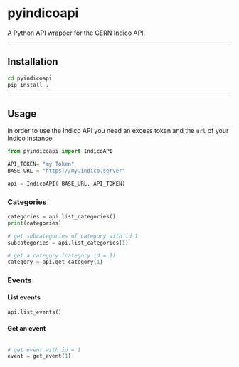 # pyindicoapi

A Python API wrapper for the CERN Indico API.

---

## Installation

```bash
cd pyindicoapi
pip install .
```

---

## Usage

in order to use the Indico API you need an excess token and the `url` of your Indico instance

```python
from pyindicoapi import IndicoAPI

API_TOKEN= "my Token"
BASE_URL = "https://my.indico.server"

api = IndicoAPI( BASE_URL, API_TOKEN)
```

### Categories

```python
categories = api.list_categories()
print(categories)

# get subcategories of category with id 1
subcategories = api.list_categories(1)

# get a category (category id = 1)
category = api.get_category(1)
```

### Events

#### List events

```python
api.list_events()
```

#### Get an event

```python

# get event with id = 1
event = get_event(1)
```

